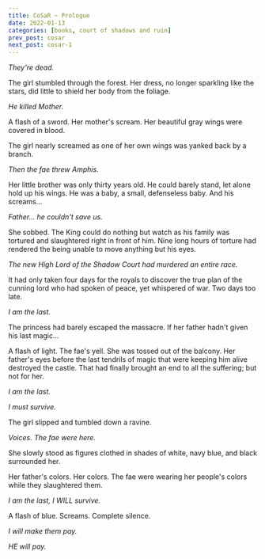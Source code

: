 ```yaml
---
title: CoSaR ~ Prologue
date: 2022-01-13
categories: [books, court of shadows and ruin]
prev_post: cosar
next_post: cosar-1
---
```

_They're dead._

The girl stumbled through the forest. Her dress, no longer sparkling like the stars, did little to shield her body from the foliage.

_He killed Mother._
<!-- more -->
A flash of a sword. Her mother's scream. Her beautiful gray wings were covered in blood.

The girl nearly screamed as one of her own wings was yanked back by a branch.

_Then the fae threw Amphis._

Her little brother was only thirty years old. He could barely stand, let alone hold up his wings. He was a baby, a small, defenseless baby. And his screams...

_Father... he couldn't save us._

She sobbed. The King could do nothing but watch as his family was tortured and slaughtered right in front of him. Nine long hours of torture had rendered the being unable to move anything but his eyes.

_The new High Lord of the Shadow Court had murdered an entire race._

It had only taken four days for the royals to discover the true plan of the cunning lord who had spoken of peace, yet whispered of war. Two days too late.

_I am the last._

The princess had barely escaped the massacre. If her father hadn't given his last magic...

A flash of light. The fae's yell. She was tossed out of the balcony. Her father's eyes before the last tendrils of magic that were keeping him alive destroyed the castle. That had finally brought an end to all the suffering; but not for her.

_I am the last._

_I must survive._

The girl slipped and tumbled down a ravine.

_Voices. The fae were here._

She slowly stood as figures clothed in shades of white, navy blue, and black surrounded her.

Her father's colors. Her colors. The fae were wearing her people's colors while they slaughtered them.

_I am the last, I WILL survive._

A flash of blue. Screams. Complete silence.

_I will make them pay._

_HE will pay._
